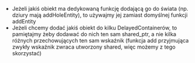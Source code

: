 * Jeżeli jakiś obiekt ma dedykowaną funkcję dodającą go do świata (np. dziury mają addHoleEntity), to używajmy jej zamiast domyślnej funkcji addEntity
* Jeżeli chcemy dodać jakiś obiekt do kilku DelayedContainerów, to pamiętajmy żeby dodawać do nich ten sam shared_ptr, a nie kilka różnych przechowujących ten sam wskaźnik (funkcja add przyjmująca zwykły wskaźnik zwraca utworzony shared, więc możemy z tego skorzystać)